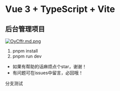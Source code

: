 # Vue 3 + TypeScript + Vite
## 后台管理项目
[![OyCffr.md.png](https://ooo.0x0.ooo/2024/03/12/OyCffr.md.png)](https://img.tg/image/OyCffr)

1. pnpm install
2. pnpm run dev

- 如果有帮助的话麻烦点个star，谢谢！
- 有问题可在issues中留言，必回哦！

分支测试